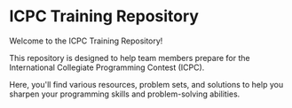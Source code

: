 # ICPC Training Repository

Welcome to the ICPC Training Repository!   

This repository is designed to help team members prepare for the International Collegiate Programming Contest (ICPC).   

Here, you'll find various resources, problem sets, and solutions to help you sharpen your programming skills and problem-solving abilities.